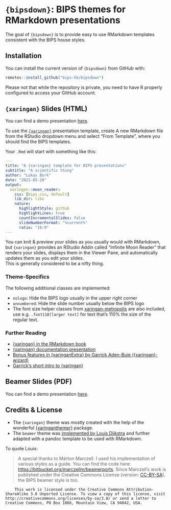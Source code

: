 
<!-- README.md is generated from README.Rmd. Please edit that file -->

# `{bipsdown}`: BIPS themes for RMarkdown presentations

The goal of `{bipsdown}` is to provide easy to use RMarkdown templates
consistent with the BIPS house styles.

## Installation

You can install the current version of `{bipsdown}` from GitHub with:

``` r
remotes::install_github("bips-hb/bipsdown")
```

Please not that while the repository is private, you need to have R
properly configured to access your GitHub account.

## `{xaringan}` Slides (HTML)

You can find a demo presentation
[here](https://bips-hb.github.io/bipsdown/bips-xaringan/).

To use the [`{xaringan}`](https://slides.yihui.org/xaringan/)
presentation template, create A new RMarkdown file from the RStudio
dropdown menu and select “From Template”, where you should find the BIPS
templates.

Your `.Rmd` will start with something like this:

``` yaml
---
title: "A {xaringan} template for BIPS presentations"
subtitle: "A scientific thing"
author: "Lukas Burk"
date: "2021-05-20"
output:
  xaringan::moon_reader:
    css: [bips.css, default]
    lib_dir: libs
    nature:
      highlightStyle: github
      highlightLines: true
      countIncrementalSlides: false
      slideNumberFormat: "%current%"
      ratio: "16:9"
---
```

You can knit & preview your slides as you usually would with RMarkdown,
but `{xaringan}` provides an RStudio Addin called “Infinite Moon Reader”
that renders your slides, displays them in the Viewer Pane, and
automatically updates them as you edit your slides.  
This is generally considered to be a nifty thing.

### Theme-Specifics

The following additional classes are implemented:

-   `nologo`: Hide the BIPS logo usually in the upper right corner
-   `unnumbered`: Hide the slide number usually below the BIPS logo
-   The font size helper classes from
    [xaringan-metropolis](https://github.com/pat-s/xaringan-metropolis/blob/master/mtheme.css)
    are also included, use e.g. `.font110[larger text]` for text that’s
    110% the size of the regular text.

### Further Reading

-   [{xaringan} in the RMarkdown
    book](https://bookdown.org/yihui/rmarkdown/xaringan.html)
-   [{xaringan} documentation
    presentation](http://slides.yihui.name/xaringan/)
-   [Bonus features in {xaringanExtra} by Garrick Aden-Buie
    ({xaringan}-wizard)](https://pkg.garrickadenbuie.com/xaringanExtra/#/README?id=xaringanextra)
-   [Garrick’s short intro to
    {xaringan}](https://slides.garrickadenbuie.com/sliding-in-style/)

## Beamer Slides (PDF)

You can find a demo presentation
[here](https://bips-hb.github.io/bipsdown/bips-beamer/bips-beamer.pdf).

## Credits & License

-   The `{xaringan}` theme was mostly created with the help of the
    wonderful
    [{xaringanthemer}](https://pkg.garrickadenbuie.com/xaringanthemer/)
    package.
-   The `beamer` theme was [implemented by Louis
    Dijkstra](https://github.com/bips-hb/bips-beamer) and further
    adapted with a pandoc template to be used with RMarkdown.

To quote Louis:

> A special thanks to Márton Marczell. I used his implementation of
> various styles as a guide. You can find the code here:
> <https://bitbucket.org/marczellm/beamerports>. Since Marczell’s work
> is published under the Creative Commons License (version:
> [CC-BY-SA](http://creativecommons.org/licenses/by-sa/3.0)), the BIPS
> beamer style is too.

        This work is licensed under the Creative Commons Attribution-ShareAlike 3.0 Unported License. To view a copy of this license, visit http://creativecommons.org/licenses/by-sa/3.0/ or send a letter to Creative Commons, PO Box 1866, Mountain View, CA 94042, USA.
